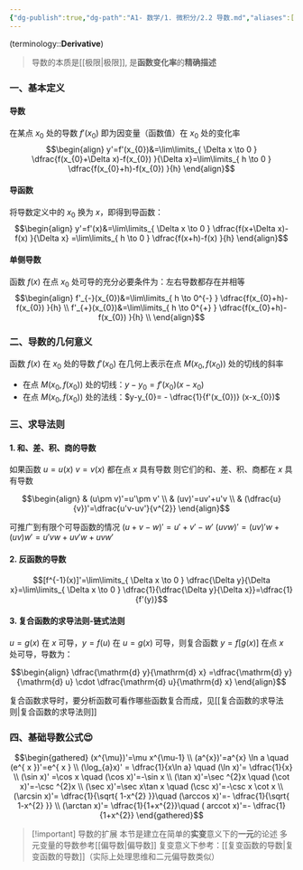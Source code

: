 ```yaml
---
{"dg-publish":true,"dg-path":"A1- 数学/1. 微积分/2.2 导数.md","aliases":["求导","求导法则","可导"],"Level":2,"permalink":"/A1- 数学/1. 微积分/2.2 导数/","dgPassFrontmatter":true,"noteIcon":"","created":"2024-05-21T15:20:28.000+08:00","updated":"2025-07-01T15:59:47.000+08:00"}
---
```


(terminology::**Derivative**)
>导数的本质是[[极限\|极限]], 是**函数变化率**的**精确描述**


### 一、基本定义
#### 导数
在某点 $x_{0}$ 处的导数 $f'(x_{0})$ 即为因变量（函数值）在 $x_{0}$ 处的变化率
$$\begin{align}
y'=f'(x_{0})&=\lim\limits_{ \Delta x \to 0 }  \dfrac{f(x_{0}+\Delta x)-f(x_{0}) }{\Delta x}=\lim\limits_{ h \to 0 }  \dfrac{f(x_{0}+h)-f(x_{0}) }{h}
\end{align}$$
#### 导函数
将导数定义中的 $x_{0}$ 换为 $x$，即得到导函数：
$$\begin{align}
y'=f'(x)&=\lim\limits_{ \Delta x \to 0 }  \dfrac{f(x+\Delta x)-f(x) }{\Delta x} =\lim\limits_{ h \to 0 }  \dfrac{f(x+h)-f(x) }{h}
\end{align}$$

#### 单侧导数
函数 $f(x)$ 在点 $x_{0}$ 处可导的充分必要条件为：左右导数都存在并相等
$$\begin{align}
f'_{-}(x_{0})&=\lim\limits_{ h \to 0^{-} }  \dfrac{f(x_{0}+h)-f(x_{0}) }{h} \\
f'_{+}(x_{0})&=\lim\limits_{ h \to 0^{+} }  \dfrac{f(x_{0}+h)-f(x_{0}) }{h} \\
\end{align}$$
### 二、导数的几何意义
函数 $f(x)$ 在 $x_{0}$ 处的导数 $f'(x_{0})$ 在几何上表示在点 $M(x_{0},f(x_{0}))$ 处的切线的斜率
- 在点 $M(x_{0},f(x_{0}))$ 处的切线：$y-y_{0}=f'(x_{0})(x-x_{0})$
- 在点 $M(x_{0},f(x_{0}))$ 处的法线：$y-y_{0}= - \dfrac{1}{f'(x_{0})} (x-x_{0})$

### 三、求导法则
#### 1. 和、差、积、商的导数
如果函数 $u=u(x)$  $v=v(x)$  都在点 $x$ 具有导数
则它们的和、差、积、商都在 $x$ 具有导数

$$\begin{align}
 & (u\pm v)'=u'\pm v' \\
 & (uv)'=uv'+u'v \\
 & (\dfrac{u}{v})'=\dfrac{u'v-uv'}{v^{2}}
\end{align}$$

可推广到有限个可导函数的情况
$(u+v-w )'=u'+v'-w'$
$(uvw )'=(uv)'w+(uv) w' =u'vw+uv'w+uvw'$

#### 2. 反函数的导数
$$[f^{-1}(x)]'=\lim\limits_{ \Delta x \to 0 } \dfrac{\Delta y}{\Delta x}=\lim\limits_{ \Delta x \to 0 } \dfrac{1}{\dfrac{\Delta y}{\Delta x}}=\dfrac{1}{f'(y)}$$
#### 3. 复合函数的求导法则-链式法则
$u=g(x)$ 在 $x$ 可导，$y=f(u)$ 在 $u=g(x)$ 可导，则复合函数 $y=f[g(x)]$ 在点 $x$ 处可导，导数为：


$$\begin{align}
\dfrac{\mathrm{d} y}{\mathrm{d} x} =\dfrac{\mathrm{d} y}{\mathrm{d} u} \cdot \dfrac{\mathrm{d} u}{\mathrm{d} x}    
\end{align}$$

复合函数求导时，要分析函数可看作哪些函数复合而成，见[[复合函数的求导法则\|复合函数的求导法则]]

### 四、基础导数公式😍

$$\begin{gathered}
(x^{\mu})'=\mu x^{\mu-1} \\
(a^{x})'=a^{x} \ln a  \quad  (e^{ x })'=e^{ x } \\
(\log_{a}x)' = \dfrac{1}{x\ln a} \quad (\ln x)'= \dfrac{1}{x}  \\ 
(\sin x)' =\cos x \quad (\cos x)'=-\sin x \\
(\tan x)'=\sec ^{2}x \quad  (\cot x)'=-\csc ^{2}x \\
(\sec x)'=\sec x\tan x  \quad (\csc x)'=-\csc x \cot x  \\
(\arcsin x)'= \dfrac{1}{\sqrt{ 1-x^{2} }}\quad (\arccos x)'=- \dfrac{1}{\sqrt{ 1-x^{2} }} \\
(\arctan x)'= \dfrac{1}{1+x^{2}}\quad  ( arccot   x)'=- \dfrac{1}{1+x^{2}}
\end{gathered}$$


>[!important] 导数的扩展
>本节是建立在简单的**实变**意义下的**一元**的论述
>多元变量的导数参考[[偏导数\|偏导数]]
>复变意义下参考：[[复变函数的导数\|复变函数的导数]]（实际上处理思维和二元偏导数类似）

